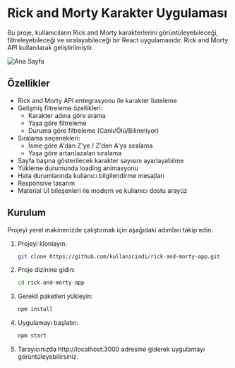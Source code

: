 # Rick and Morty Karakter Uygulaması

Bu proje, kullanıcıların Rick and Morty karakterlerini görüntüleyebileceği, filtreleyebileceği ve sıralayabileceği bir React uygulamasıdır. Rick and Morty API kullanılarak geliştirilmiştir.

![Ana Sayfa](./homePageScreen.png)

## Özellikler

- Rick and Morty API entegrasyonu ile karakter listeleme
- Gelişmiş filtreleme özellikleri:
  - Karakter adına göre arama
  - Yaşa göre filtreleme
  - Duruma göre filtreleme (Canlı/Ölü/Bilinmiyor)
- Sıralama seçenekleri:
  - İsme göre A'dan Z'ye / Z'den A'ya sıralama
  - Yaşa göre artan/azalan sıralama
- Sayfa başına gösterilecek karakter sayısını ayarlayabilme
- Yükleme durumunda loading animasyonu
- Hata durumlarında kullanıcı bilgilendirme mesajları
- Responsive tasarım
- Material UI bileşenleri ile modern ve kullanıcı dostu arayüz

## Kurulum

Projeyi yerel makinenizde çalıştırmak için aşağıdaki adımları takip edin:

1. Projeyi klonlayın:
   ```bash
   git clone https://github.com/kullaniciadi/rick-and-morty-app.git
   ```

2. Proje dizinine gidin:
   ```bash
   cd rick-and-morty-app
   ```

3. Gerekli paketleri yükleyin:
   ```bash
   npm install
   ```

4. Uygulamayı başlatın:
   ```bash
   npm start
   ```

5. Tarayıcınızda http://localhost:3000 adresine giderek uygulamayı görüntüleyebilirsiniz.
